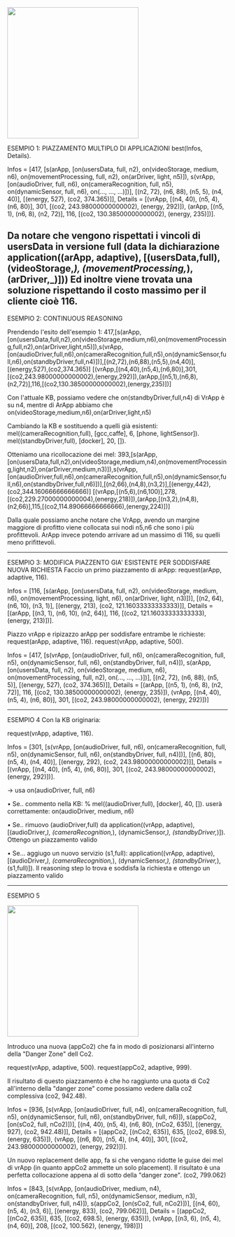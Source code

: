 <img src="https://github.com/di-unipi-socc/osmolog/blob/master/img/logo.png" width="300">




ESEMPIO 1: PIAZZAMENTO MULTIPLO DI APPLICAZIONI
best(Infos, Details).

Infos = [417, [s(arApp, [on(usersData, full, n2), on(videoStorage, medium, n6), on(movementProcessing, full, n2), on(arDriver, light, n5)]), s(vrApp, [on(audioDriver, full, n6), on(cameraRecognition, full, n5), on(dynamicSensor, full, n6), on(..., ..., ...)])], [(n2, 72), (n6, 88), (n5, 5), (n4, 40)], [(energy, 527), (co2, 374.365)]],
Details = [(vrApp, [(n4, 40), (n5, 4), (n6, 80)], 301, [(co2, 243.98000000000002), (energy, 292)]), (arApp, [(n5, 1), (n6, 8), (n2, 72)], 116, [(co2, 130.38500000000002), (energy, 235)])].

Da notare che vengono rispettati i vincoli di usersData in versione full (data la dichiarazione application((arApp, adaptive), [(usersData,full), (videoStorage,_), (movementProcessing,_), (arDriver,_)]))
Ed inoltre viene trovata una soluzione rispettando il costo massimo per il cliente cioè 116.
------------------------------------------------------------------------------------------------
ESEMPIO 2: CONTINUOUS REASONING

Prendendo l'esito dell'esempio 1:
417,[s(arApp,[on(usersData,full,n2),on(videoStorage,medium,n6),on(movementProcessing,full,n2),on(arDriver,light,n5)]),s(vrApp,[on(audioDriver,full,n6),on(cameraRecognition,full,n5),on(dynamicSensor,full,n6),on(standbyDriver,full,n4)])],[(n2,72),(n6,88),(n5,5),(n4,40)],[(energy,527),(co2,374.365)]
[(vrApp,[(n4,40),(n5,4),(n6,80)],301,[(co2,243.98000000000002),(energy,292)]),(arApp,[(n5,1),(n6,8),(n2,72)],116,[(co2,130.38500000000002),(energy,235)])]

Con l'attuale KB, possiamo vedere che on(standbyDriver,full,n4) di VrApp è su n4, mentre di ArApp abbiamo che on(videoStorage,medium,n6),on(arDriver,light,n5)

Cambiando la KB e sostituendo a quelli già esistenti:
mel((cameraRecognition,full), [gcc,caffe], 6, [phone, lightSensor]). 
mel((standbyDriver,full), [docker], 20, []).

Otteniamo una ricollocazione dei mel: 
393,[s(arApp,[on(usersData,full,n2),on(videoStorage,medium,n4),on(movementProcessing,light,n2),on(arDriver,medium,n3)]),s(vrApp,[on(audioDriver,full,n6),on(cameraRecognition,full,n5),on(dynamicSensor,full,n6),on(standbyDriver,full,n6)])],[(n2,66),(n4,8),(n3,2)],[(energy,442),(co2,344.16066666666666)]
[(vrApp,[(n5,6),(n6,100)],278,[(co2,229.27000000000004),(energy,218)]),(arApp,[(n3,2),(n4,8),(n2,66)],115,[(co2,114.89066666666666),(energy,224)])]

Dalla quale possiamo anche notare che VrApp, avendo un margine maggiore di profitto viene collocata sui nodi n5,n6 che sono i più profittevoli. ArApp invece potendo arrivare ad un massimo di 116, su quelli meno prifittevoli. 


------------------------------------------------------------------------------------------------
ESEMPIO 3: MODIFICA PIAZZENTO GIA' ESISTENTE PER SODDISFARE NUOVA RICHIESTA
Faccio un primo piazzamento di arApp:
request(arApp, adaptive, 116).

Infos = [116, [s(arApp, [on(usersData, full, n2), on(videoStorage, medium, n6), on(movementProcessing, light, n6), on(arDriver, light, n3)])], [(n2, 64), (n6, 10), (n3, 1)], [(energy, 213), (co2, 121.16033333333333)]],
Details = [(arApp, [(n3, 1), (n6, 10), (n2, 64)], 116, [(co2, 121.16033333333333), (energy, 213)])].

Piazzo vrApp e ripizazzo arApp per soddisfare entrambe le richieste:
request(arApp, adaptive, 116). 
request(vrApp, adaptive, 500).

Infos = [417, [s(vrApp, [on(audioDriver, full, n6), on(cameraRecognition, full, n5), on(dynamicSensor, full, n6), on(standbyDriver, full, n4)]), s(arApp, [on(usersData, full, n2), on(videoStorage, medium, n6), on(movementProcessing, full, n2), on(..., ..., ...)])], [(n2, 72), (n6, 88), (n5, 5)], [(energy, 527), (co2, 374.365)]],
Details = [(arApp, [(n5, 1), (n6, 8), (n2, 72)], 116, [(co2, 130.38500000000002), (energy, 235)]), (vrApp, [(n4, 40), (n5, 4), (n6, 80)], 301, [(co2, 243.98000000000002), (energy, 292)])]

------------------------------------------------------------------------------------------------
ESEMPIO 4
Con la KB originaria:

request(vrApp, adaptive, 116).

Infos = [301, [s(vrApp, [on(audioDriver, full, n6), on(cameraRecognition, full, n5), on(dynamicSensor, full, n6), on(standbyDriver, full, n4)])], [(n6, 80), (n5, 4), (n4, 40)], [(energy, 292), (co2, 243.98000000000002)]],
Details = [(vrApp, [(n4, 40), (n5, 4), (n6, 80)], 301, [(co2, 243.98000000000002), (energy, 292)])].

-> usa on(audioDriver, full, n6)

• Se.. commento nella KB:     % mel((audioDriver,full), [docker], 40, []). 
userà correttamente:  on(audioDriver, medium, n6)

• Se.. rimuovo (audioDriver,full) da application((vrApp, adaptive), [(audioDriver,_), (cameraRecognition,_), (dynamicSensor,_), (standbyDriver,_)]).
Ottengo un piazzamento valido

• Se... aggiugo un nuovo servizio (s1,full): application((vrApp, adaptive), [(audioDriver,_), (cameraRecognition,_), (dynamicSensor,_), (standbyDriver,_), (s1,full)]).
Il reasoning step lo trova e soddisfa la richiesta e ottengo un piazzamento valido

------------------------------------------------------------------------------------------------
ESEMPIO 5

<img src="./co2.png" width="300">

Introduco una nuova (appCo2) che fa in modo di posizionarsi all'interno della "Danger Zone" dell Co2.

 request(vrApp, adaptive, 500).
 request(appCo2, adaptive, 999).

Il risultato di questo piazzamento è che ho raggiunto una quota di Co2 all'interno della "danger zone" come possiamo vedere dalla co2 complessiva  (co2, 942.48).

Infos = [936, [s(vrApp, [on(audioDriver, full, n4), on(cameraRecognition, full, n5), on(dynamicSensor, full, n6), on(standbyDriver, full, n6)]), s(appCo2, [on(sCo2, full, nCo2)])], [(n4, 40), (n5, 4), (n6, 80), (nCo2, 635)], [(energy, 927), (co2, 942.48)]],
Details = [(appCo2, [(nCo2, 635)], 635, [(co2, 698.5), (energy, 635)]), (vrApp, [(n6, 80), (n5, 4), (n4, 40)], 301, [(co2, 243.98000000000002), (energy, 292)])].

Un nuovo replacement delle app, fa si che vengano ridotte le guise dei mel di vrApp (in quanto appCo2 ammette un solo placement).
Il risultato è una perfetta collocazione appena al di sotto della "danger zone". (co2, 799.062)

Infos = [843, [s(vrApp, [on(audioDriver, medium, n4), on(cameraRecognition, full, n5), on(dynamicSensor, medium, n3), on(standbyDriver, full, n4)]), s(appCo2, [on(sCo2, full, nCo2)])], [(n4, 60), (n5, 4), (n3, 6)], [(energy, 833), (co2, 799.062)]],
Details = [(appCo2, [(nCo2, 635)], 635, [(co2, 698.5), (energy, 635)]), (vrApp, [(n3, 6), (n5, 4), (n4, 60)], 208, [(co2, 100.562), (energy, 198)])]

